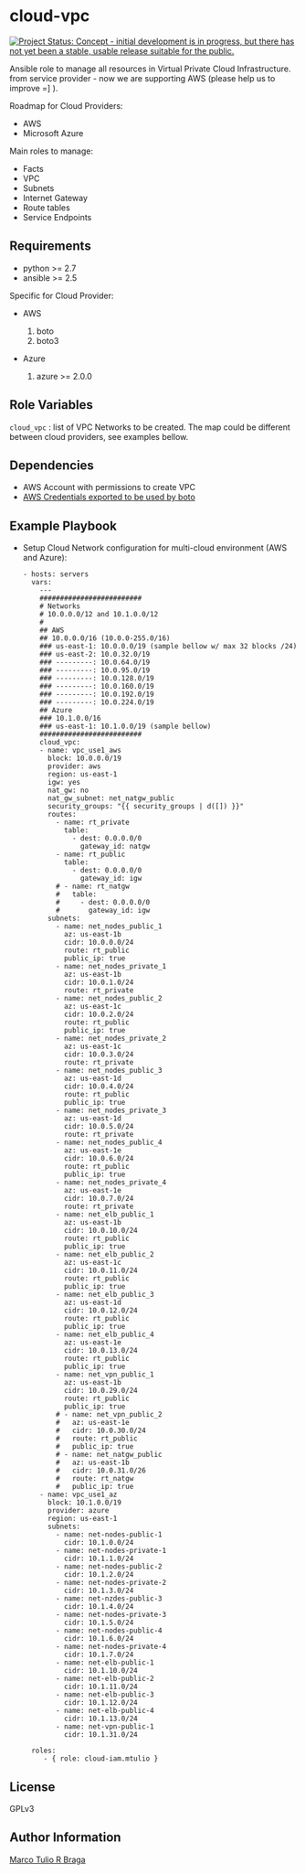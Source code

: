 cloud-vpc
=========

[![Project Status: Concept - initial development is in progress, but there has not yet been a stable, usable release suitable for the public.](http://www.repostatus.org/badges/latest/active.svg)](http://www.repostatus.org/#active)

Ansible role to manage all resources in Virtual Private Cloud Infrastructure.
from service provider - now we are supporting AWS (please help us to improve =] ).

Roadmap for Cloud Providers:
* AWS
* Microsoft Azure

Main roles to manage:
* Facts
* VPC
* Subnets
* Internet Gateway
* Route tables
* Service Endpoints

Requirements
------------

* python >= 2.7
* ansible >= 2.5

Specific for Cloud Provider:

* AWS
  1. boto
  1. boto3

* Azure
  1. azure >= 2.0.0

Role Variables
--------------

`cloud_vpc` : list of VPC Networks to be created. The map could be different between cloud providers, see examples bellow.

Dependencies
------------

- AWS Account with permissions to create VPC
- [AWS Credentials exported to be used by boto](https://docs.ansible.com/ansible/latest/scenario_guides/guide_aws.html)

Example Playbook
----------------

* Setup Cloud Network configuration for multi-cloud environment (AWS and Azure):

      - hosts: servers
        vars:
          ---
          #########################
          # Networks
          # 10.0.0.0/12 and 10.1.0.0/12
          #
          ## AWS
          ## 10.0.0.0/16 (10.0.0-255.0/16)
          ### us-east-1: 10.0.0.0/19 (sample bellow w/ max 32 blocks /24)
          ### us-east-2: 10.0.32.0/19
          ### ---------: 10.0.64.0/19
          ### ---------: 10.0.95.0/19
          ### ---------: 10.0.128.0/19
          ### ---------: 10.0.160.0/19
          ### ---------: 10.0.192.0/19
          ### ---------: 10.0.224.0/19
          ## Azure
          ### 10.1.0.0/16
          ### us-east-1: 10.1.0.0/19 (sample bellow)
          #########################
          cloud_vpc:
          - name: vpc_use1_aws
            block: 10.0.0.0/19
            provider: aws
            region: us-east-1
            igw: yes
            nat_gw: no
            nat_gw_subnet: net_natgw_public
            security_groups: "{{ security_groups | d([]) }}"
            routes:
              - name: rt_private
                table:
                  - dest: 0.0.0.0/0
                    gateway_id: natgw
              - name: rt_public
                table:
                  - dest: 0.0.0.0/0
                    gateway_id: igw
              # - name: rt_natgw
              #   table:
              #     - dest: 0.0.0.0/0
              #       gateway_id: igw
            subnets:
              - name: net_nodes_public_1
                az: us-east-1b
                cidr: 10.0.0.0/24
                route: rt_public
                public_ip: true
              - name: net_nodes_private_1
                az: us-east-1b
                cidr: 10.0.1.0/24
                route: rt_private
              - name: net_nodes_public_2
                az: us-east-1c
                cidr: 10.0.2.0/24
                route: rt_public
                public_ip: true
              - name: net_nodes_private_2
                az: us-east-1c
                cidr: 10.0.3.0/24
                route: rt_private
              - name: net_nodes_public_3
                az: us-east-1d
                cidr: 10.0.4.0/24
                route: rt_public
                public_ip: true
              - name: net_nodes_private_3
                az: us-east-1d
                cidr: 10.0.5.0/24
                route: rt_private
              - name: net_nodes_public_4
                az: us-east-1e
                cidr: 10.0.6.0/24
                route: rt_public
                public_ip: true
              - name: net_nodes_private_4
                az: us-east-1e
                cidr: 10.0.7.0/24
                route: rt_private
              - name: net_elb_public_1
                az: us-east-1b
                cidr: 10.0.10.0/24
                route: rt_public
                public_ip: true
              - name: net_elb_public_2
                az: us-east-1c
                cidr: 10.0.11.0/24
                route: rt_public
                public_ip: true
              - name: net_elb_public_3
                az: us-east-1d
                cidr: 10.0.12.0/24
                route: rt_public
                public_ip: true
              - name: net_elb_public_4
                az: us-east-1e
                cidr: 10.0.13.0/24
                route: rt_public
                public_ip: true
              - name: net_vpn_public_1
                az: us-east-1b
                cidr: 10.0.29.0/24
                route: rt_public
                public_ip: true
              # - name: net_vpn_public_2
              #   az: us-east-1e
              #   cidr: 10.0.30.0/24
              #   route: rt_public
              #   public_ip: true
              # - name: net_natgw_public
              #   az: us-east-1b
              #   cidr: 10.0.31.0/26
              #   route: rt_natgw
              #   public_ip: true
          - name: vpc_use1_az
            block: 10.1.0.0/19
            provider: azure
            region: us-east-1
            subnets:
              - name: net-nodes-public-1
                cidr: 10.1.0.0/24
              - name: net-nodes-private-1
                cidr: 10.1.1.0/24
              - name: net-nodes-public-2
                cidr: 10.1.2.0/24
              - name: net-nodes-private-2
                cidr: 10.1.3.0/24
              - name: net-nzdes-public-3
                cidr: 10.1.4.0/24
              - name: net-nodes-private-3
                cidr: 10.1.5.0/24
              - name: net-nodes-public-4
                cidr: 10.1.6.0/24
              - name: net-nodes-private-4
                cidr: 10.1.7.0/24
              - name: net-elb-public-1
                cidr: 10.1.10.0/24
              - name: net-elb-public-2
                cidr: 10.1.11.0/24
              - name: net-elb-public-3
                cidr: 10.1.12.0/24
              - name: net-elb-public-4
                cidr: 10.1.13.0/24
              - name: net-vpn-public-1
                cidr: 10.1.31.0/24

        roles:
           - { role: cloud-iam.mtulio }


License
-------

GPLv3

Author Information
------------------

[Marco Tulio R Braga](https://github.com/mtulio)
